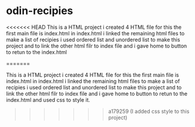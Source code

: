 # odin-recipies
<<<<<<< HEAD
This is a HTML project i created 4 HTML file for this the first main file is index.html in index.html i linked the remaining html files to make a list of recipies
i used ordered list and unordered list to make this project and <a href></a> to link the other html filr to index file and i gave home to button to retun to the index.html

=======

This is a HTML project i created 4 HTML file for this the first main file is index.html in index.html i linked the remaining html files to make a list of recipies
i used ordered list and unordered list to make this project and <a href></a> to link the other html filr to index file and i gave home to button to retun to the index.html and used css to style it.
>>>>>>> a179259 (I added css style to this project)

